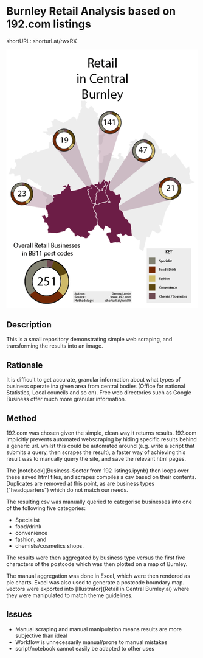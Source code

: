# Burnley Retail Analysis based on 192.com listings

shortURL: shorturl.at/rwxRX

![end result](Burnley_retail.png)

## Description
This is a small repository demonstrating simple web scraping, and transforming the results into an image.

## Rationale
It is difficult to get accurate, granular information about what types of business operate ina  given area from central bodies (Office for national Statistics, Local councils and so on).
Free web directories such as Google Business offer much more granular information.

## Method
192.com was chosen given the simple, clean way it returns results.  192.com implicitly prevents automated webscraping by hiding specific results behind a generic url.  whilst this could be automated around (e.g. write a script that submits a query, then scrapes the result), a faster way of achieving this result was to manually query the site, and save the relevant html pages.

The [notebook](Business-Sector from 192 listings.ipynb) then loops over these saved html files, and scrapes compiles a csv based on their contents.  Duplicates are removed at this point, as are business types ("headquarters") which do not match our needs.

The resulting csv was manually queried to categorise businesses into one of the following five categories:

+ Specialist
+ food/drink
+ convenience
+ fashion, and
+ chemists/cosmetics shops.

The results were then aggregated by business type versus the first five characters of the postcode which was then plotted on a map of Burnley.

The manual aggregation was done in Excel, which were then rendered as pie charts.  Excel was also used to generate a postcode boundary map.
vectors were exported into [Illustrator](Retail in Central Burnley.ai) where they were manipulated to match theme guidelines.

## Issues
+ Manual scraping and manual manipulation means results are more subjective than ideal
+ Workflow is unnecessarily manual/prone to manual mistakes
+ script/notebook cannot easily be adapted to other uses


